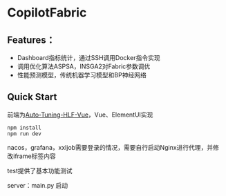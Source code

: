 # CopilotFabric

## Features：

- Dashboard指标统计，通过SSH调用Docker指令实现
- 调用优化算法ASPSA，INSGA2对Fabric参数调优
- 性能预测模型，传统机器学习模型和BP神经网络

## Quick Start

前端为[Auto-Tuning-HLF-Vue](https://github.com/regancz/Auto-Tuning-HLF-Vue)，Vue、ElementUI实现

```
npm install
npm run dev
```

nacos，grafana，xxljob需要登录的情况，需要自行启动Nginx进行代理，并修改iframe标签内容

test提供了基本功能测试

server：main.py 启动

